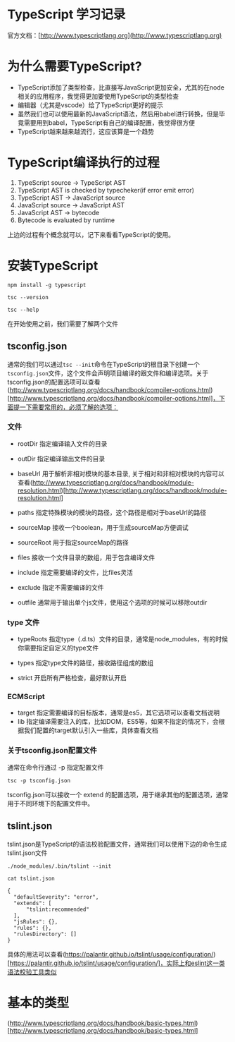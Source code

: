 # TypeScript 学习记录

官方文档：[http://www.typescriptlang.org](http://www.typescriptlang.org)

# 为什么需要TypeScript?

* TypeScript添加了类型检查，比直接写JavaScript更加安全，尤其的在node相关的应用程序，我觉得更加要使用TypeScript的类型检查
* 编辑器（尤其是vscode）给了TypeScript更好的提示
* 虽然我们也可以使用最新的JavaScript语法，然后用babel进行转换，但是毕竟需要用到babel，TypeScript有自己的编译配置，我觉得很方便
* TypeScript越来越来越流行，这应该算是一个趋势

# TypeScript编译执行的过程

1. TypeScript source -> TypeScript AST
2. TypeScript AST is checked by typecheker(if error emit error)
3. TypeScript AST -> JavaScript source
4. JavaScript source -> JavaScript AST
5. JavaScript AST -> bytecode
6. Bytecode is evaluated by runtime

上边的过程有个概念就可以，记下来看看TypeScript的使用。

# 安装TypeScript

```shell
npm install -g typescript

tsc --version

tsc --help

```

在开始使用之前，我们需要了解两个文件

## tsconfig.json

通常的我们可以通过`tsc --init`命令在TypeScript的根目录下创建一个`tsconfig.json`文件，这个文件会声明项目编译的跟文件和编译选项。关于tsconfig.json的配置选项可以查看(http://www.typescriptlang.org/docs/handbook/compiler-options.html)[http://www.typescriptlang.org/docs/handbook/compiler-options.html]，下面提一下需要常用的，必须了解的选项：

### 文件
 
* rootDir 指定编译输入文件的目录
* outDir 指定编译输出文件的目录

* baseUrl 用于解析非相对模块的基本目录, 关于相对和非相对模块的内容可以查看(http://www.typescriptlang.org/docs/handbook/module-resolution.html)[http://www.typescriptlang.org/docs/handbook/module-resolution.html]
* paths 指定特殊模块的模块的路径，这个路径是相对于baseUrl的路径

* sourceMap 接收一个boolean，用于生成sourceMap方便调试
* sourceRoot 用于指定sourceMap的路径

* files 接收一个文件目录的数组，用于包含编译文件
* include 指定需要编译的文件，比files灵活
* exclude 指定不需要编译的文件

* outfile 通常用于输出单个js文件，使用这个选项的时候可以移除outdir

### type 文件

* typeRoots  指定type（.d.ts）文件的目录，通常是node_modules，有的时候你需要指定自定义的type文件
* types  指定type文件的路径，接收路径组成的数组

* strict 开启所有严格检查，最好默认开启

### ECMScript

* target 指定需要编译的目标版本，通常是es5，其它选项可以查看文档说明
* lib 指定编译需要注入的库，比如DOM，ES5等，如果不指定的情况下，会根据我们配置的target默认引入一些库，具体查看文档

### 关于tsconfig.json配置文件

通常在命令行通过 -p 指定配置文件

```shell
tsc -p tsconfig.json
```

tsconfig.json可以接收一个 extend 的配置选项，用于继承其他的配置选项，通常用于不同环境下的配置文件中。

## tslint.json

tslint.json是TypeScript的语法校验配置文件，通常我们可以使用下边的命令生成tslint.json文件

```shell
./node_modules/.bin/tslint --init

cat tslint.json

{
  "defaultSeverity": "error",
  "extends": [
      "tslint:recommended"
  ],
  "jsRules": {},
  "rules": {},
  "rulesDirectory": []
}
```

具体的用法可以查看(https://palantir.github.io/tslint/usage/configuration/)[https://palantir.github.io/tslint/usage/configuration/]，实际上和eslint这一类语法校验工具类似

# 基本的类型

(http://www.typescriptlang.org/docs/handbook/basic-types.html)[http://www.typescriptlang.org/docs/handbook/basic-types.html]
